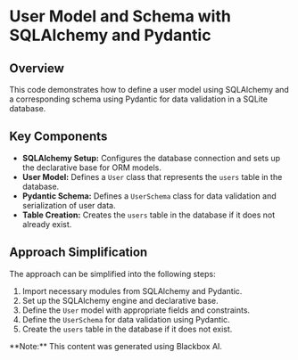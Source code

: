 # User Model and Schema with SQLAlchemy and Pydantic

## Overview

This code demonstrates how to define a user model using SQLAlchemy and a corresponding schema using Pydantic for data validation in a SQLite database.

## Key Components

- **SQLAlchemy Setup:** Configures the database connection and sets up the declarative base for ORM models.
- **User Model:** Defines a `User` class that represents the `users` table in the database.
- **Pydantic Schema:** Defines a `UserSchema` class for data validation and serialization of user data.
- **Table Creation:** Creates the `users` table in the database if it does not already exist.

## Approach Simplification

The approach can be simplified into the following steps:

1.  Import necessary modules from SQLAlchemy and Pydantic.
2.  Set up the SQLAlchemy engine and declarative base.
3.  Define the `User` model with appropriate fields and constraints.
4.  Define the `UserSchema` for data validation using Pydantic.
5.  Create the `users` table in the database if it does not exist.

<div class="note">**Note:** This content was generated using Blackbox AI.</div>
